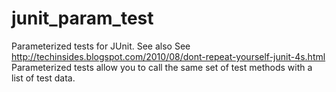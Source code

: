 # junit_param_test

Parameterized tests for JUnit.
See also See http://techinsides.blogspot.com/2010/08/dont-repeat-yourself-junit-4s.html
Parameterized tests allow you to call the same set of test methods with a list of test data.